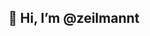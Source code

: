 <h2>👋 Hi, I’m @zeilmannt </h2>
<!-- 👀 I’m interested in -->



<!---
zeilmannt/zeilmannt is a ✨ special ✨ repository because its `README.md` (this file) appears on your GitHub profile.
You can click the Preview link to take a look at your changes.
--->

